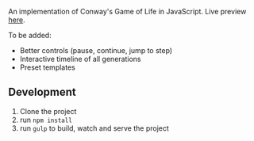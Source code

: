 An implementation of Conway's Game of Life in JavaScript. Live preview [here](http://files.litso.com/game-of-life/).

To be added: 
* Better controls (pause, continue, jump to step)
* Interactive timeline of all generations
* Preset templates

## Development
 
 1. Clone the project
 2. run `npm install`
 3. run `gulp` to build, watch and serve the project 
